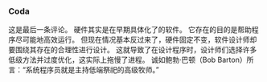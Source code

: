 ### Coda

这是最后一条评论。
硬件其实是在早期具体化了的软件。
它存在的目的是帮助程序尽可能地高效运行。
但现在情况基本反过来了，硬件固定不变，软件设计师却要围绕其存在的合理性进行设计。
这就导致了在设计程序时，设计师们选择许多低级方法并过度优化，这实际上拖慢了进程。
诚如鲍勃·巴顿（Bob Barton）所言：“系统程序员就是主持低端祭祀的高级牧师。”

